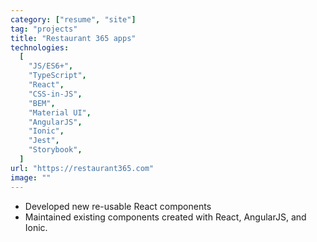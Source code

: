 ```yaml
---
category: ["resume", "site"]
tag: "projects"
title: "Restaurant 365 apps"
technologies:
  [
    "JS/ES6+",
    "TypeScript",
    "React",
    "CSS-in-JS",
    "BEM",
    "Material UI",
    "AngularJS",
    "Ionic",
    "Jest",
    "Storybook",
  ]
url: "https://restaurant365.com"
image: ""
---
```


- Developed new re-usable React components
- Maintained existing components created with React, AngularJS, and Ionic.
